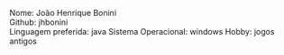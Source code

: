 Nome: João Henrique Bonini  
Github: jhbonini        
Linguagem preferida: java
Sistema Operacional: windows
Hobby: jogos antigos